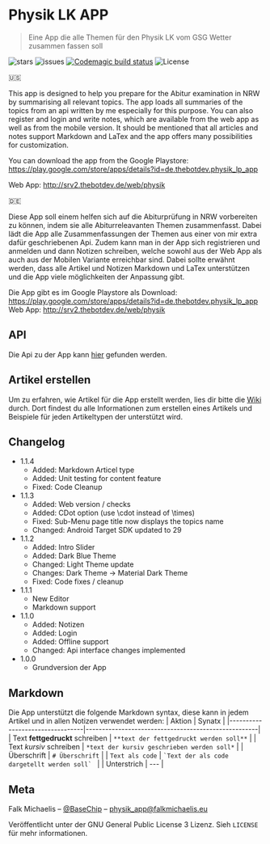 # Physik LK APP
> Eine App die alle Themen für den Physik LK vom GSG Wetter zusammen fassen soll

![stars][github-stars]
![issues][github-issues]
[![Codemagic build status][status-badge]][last-build]
![License][github-license]

:us:

This app is designed to help you prepare for the Abitur examination in NRW by summarising all relevant topics. The app loads all summaries of the topics from an api written by me especially for this purpose. You can also register and login and write notes, which are available from the web app as well as from the mobile version. It should be mentioned that all articles and notes support Markdown and LaTex and the app offers many possibilities for customization.

You can download the app from the Google Playstore: https://play.google.com/store/apps/details?id=de.thebotdev.physik_lp_app

Web App: http://srv2.thebotdev.de/web/physik

:de: 

Diese App soll einem helfen sich auf die Abiturprüfung in NRW vorbereiten zu können, indem sie alle Abiturreleavanten Themen zusammenfasst. Dabei lädt die App alle Zusammenfassungen der Themen aus einer von mir extra dafür geschriebenen Api. Zudem kann man in der App sich registrieren und anmelden und dann Notizen schreiben, welche sowohl aus der Web App als auch aus der Mobilen Variante erreichbar sind. Dabei sollte erwähnt werden, dass alle Artikel und Notizen Markdown und LaTex unterstützen und die App viele möglichkeiten der Anpassung gibt.

Die App gibt es im Google Playstore als Download: https://play.google.com/store/apps/details?id=de.thebotdev.physik_lp_app
Web App: http://srv2.thebotdev.de/web/physik

## API
Die Api zu der App kann [hier][link_api] gefunden werden.

## Artikel erstellen
Um zu erfahren, wie Artikel für die App erstellt werden, lies dir bitte die [Wiki][wiki] durch. Dort findest du alle Informationen zum erstellen eines Artikels und Beispiele für jeden Artikeltypen der unterstützt wird.

## Changelog
* 1.1.4
    * Added: Markdown Articel type
    * Added: Unit testing for content feature
    * Fixed: Code Cleanup
* 1.1.3
    * Added: Web version / checks
    * Added: CDot option (use \cdot instead of \times)
    * Fixed: Sub-Menu page title now displays the topics name
    * Changed: Android Target SDK updated to 29
* 1.1.2
    * Added: Intro Slider
    * Added: Dark Blue Theme
    * Changed: Light Theme update
    * Changes: Dark Theme -> Material Dark Theme
    * Fixed: Code fixes / cleanup
* 1.1.1
    * New Editor
    * Markdown support
* 1.1.0
    * Added: Notizen
    * Added: Login
    * Added: Offline support
    * Changed: Api interface changes implemented
* 1.0.0
    * Grundversion der App
## Markdown
Die App unterstützt die folgende Markdown syntax, diese kann in jedem Artikel und in allen Notizen verwendet werden:
| Aktion                          | Synatx                                              |
|---------------------------------|-----------------------------------------------------|
| Text **fettgedruckt** schreiben | `**text der fettgedruckt werden soll**`             |
| Text *kursiv* schreiben         | `*text der kursiv geschrieben werden soll*`         |
| Überschrift                     | `# Überschrift`                                     |
| `Text als code`                 | ``` `Text der als code dargetellt werden soll`  ``` |
| Unterstrich                     | ---                                                 |

## Meta

Falk Michaelis – [@BaseChip](https://twitter.com/BaseChip) – physik_app@falkmichaelis.eu

Veröffentlicht unter der GNU General Public License 3 Lizenz. Sieh ``LICENSE`` für mehr informationen.


[github-stars]: https://img.shields.io/github/stars/BaseChip/App-Physik
[github-issues]: https://img.shields.io/github/issues-raw/BaseChip/App-Physik
[github-license]: https://img.shields.io/github/license/BaseChip/App-Physik
[wiki]: https://github.com/BaseChip/App-Physik/wiki
[link_api]: https://github.com/BaseChip/Api-Physik
[status-badge]: https://api.codemagic.io/apps/5f37ba24dd1056311a5e949f/5f37ba24dd1056311a5e949e/status_badge.svg
[last-build]: https://codemagic.io/apps/5f37ba24dd1056311a5e949f/5f37ba24dd1056311a5e949e/latest_build